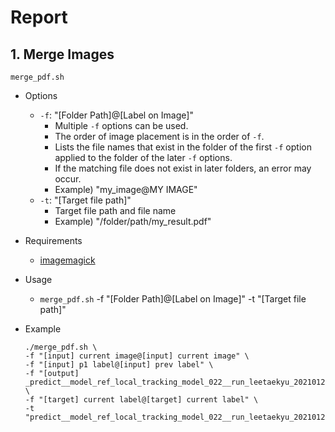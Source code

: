 # Report

## 1. Merge Images

`merge_pdf.sh`

- Options
  - `-f`: "[Folder Path]@[Label on Image]"
    - Multiple `-f` options can be used. 
    - The order of image placement is in the order of `-f`.
    - Lists the file names that exist in the folder of the first `-f` option applied to the folder of the later `-f` options.
    - If the matching file does not exist in later folders, an error may occur.
    - Example) "my_image@MY IMAGE"
  - `-t`: "[Target file path]"
    - Target file path and file name
    - Example) "/folder/path/my_result.pdf"

- Requirements
  - [imagemagick](https://imagemagick.org/)

- Usage
  - `merge_pdf.sh` -f "[Folder Path]@[Label on Image]" -t "[Target file path]"

- Example
  
  ```shell
  ./merge_pdf.sh \
  -f "[input] current image@[input] current image" \
  -f "[input] p1 label@[input] prev label" \
  -f "[output] _predict__model_ref_local_tracking_model_022__run_leetaekyu_20210127_091102@[predict]" \
  -f "[target] current label@[target] current label" \
  -t "predict__model_ref_local_tracking_model_022__run_leetaekyu_20210127_091102.pdf"
  ```
